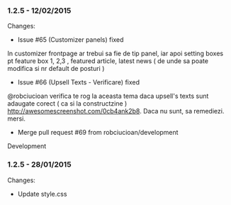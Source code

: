 

### 1.2.5 - 12/02/2015

 Changes: 


 * Issue #65 (Customizer panels) fixed

In customizer frontpage ar trebui sa fie de tip panel, iar apoi setting
boxes pt feature box 1, 2,3 , featured article, latest news ( de unde sa
poate modifica si nr default de posturi )
 * Issue #66 (Upsell Texts - Verificare) fixed

@robciucioan verifica te rog la aceasta tema daca upsell's texts sunt
adaugate corect ( ca si la constructzine )
http://awesomescreenshot.com/0cb4ank2b8. Daca nu sunt, sa remediezi.
mersi.
 * Merge pull request #69 from robciucioan/development

Development


### 1.2.5 - 28/01/2015

 Changes: 


 * Update style.css
